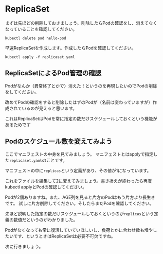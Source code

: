# ReplicaSet

まずは先ほどの削除しておきましょう。削除したらPodの確認をし、消えてなくなっていることを確認してください。

```
kubectl delete pod hello-pod
```


早速ReplicaSetを作成します。作成したらPodを確認してください。

`kubectl apply -f replicaset.yaml`


## ReplicaSetによるPod管理の確認
Podがなんか（異常終了とかで）消えた！というのを再現したいのでPodの削除をしてください。


改めてPodの確認をすると削除したはずのPodが（名前は変わっていますが）作成されているのが見えると思います。

これはReplicaSetはPodを常に指定の数だけスケジュールしておくという機能があるためです


## Podのスケジュール数を変えてみよう
ここでマニフェストの中身を見てみましょう。
マニフェストとはapplyで指定した`replicaset.yaml`のことです。

マニフェストの中に`replicas`という定義があり、その値が1になっています。

これをファイルを編集して2に変えてみましょう。書き換えが終わったら再度kubectl applyとPodの確認してください。


Podが2個ありますね。また、AGE列を見ると片方のPodはもう片方より長生きです。
試しに片方削除してください。そしたらまたPodを確認してください。


先ほど説明した指定の数だけスケジュールしておくというのが`replicas`という定義の数値だというのがわかりました。


Podがなくなっても常に復活していていほしいし、負荷とかに合わせ数も増やしたいです、というときはReplicaSetは必要不可欠ですね。


次に行きましょう。